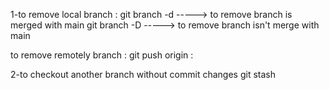 1-to remove local branch :
    git branch -d <branch-name> -----> to remove branch is merged with main 
    git branch -D <branch-name> -----> to remove branch isn't merge with main 
  
  to remove remotely branch :
    git push origin :<branch-name>

2-to checkout another branch without commit changes
    git stash


